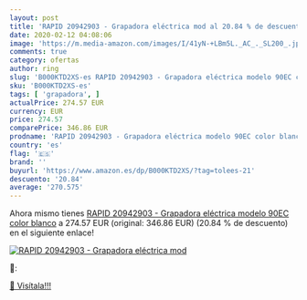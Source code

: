 ```yaml
---
layout: post
title: 'RAPID 20942903 - Grapadora eléctrica mod al 20.84 % de descuento'
date: 2020-02-12 04:08:06
image: 'https://m.media-amazon.com/images/I/41yN-+LBm5L._AC_._SL200_.jpg'
comments: true
category: ofertas
author: ring
slug: 'B000KTD2XS-es RAPID 20942903 - Grapadora eléctrica modelo 90EC color blanco'
sku: 'B000KTD2XS-es'
tags: [ 'grapadora', ]
actualPrice: 274.57 EUR
currency: EUR
price: 274.57
comparePrice: 346.86 EUR
prodname: 'RAPID 20942903 - Grapadora eléctrica modelo 90EC color blanco'
country: 'es'
flag: '🇪🇸'
brand: ''
buyurl: 'https://www.amazon.es/dp/B000KTD2XS/?tag=tolees-21'
descuento: '20.84'
average: '270.575'
---
```


Ahora mismo tienes [RAPID 20942903 - Grapadora eléctrica modelo 90EC color blanco](https://www.amazon.es/dp/B000KTD2XS/?tag=tolees-21) a 274.57 EUR (original: 346.86 EUR) (20.84 %  de descuento) en el siguiente enlace!

[![RAPID 20942903 - Grapadora eléctrica mod](https://m.media-amazon.com/images/I/41yN-+LBm5L._AC_._SL200_.jpg)](https://www.amazon.es/dp/B000KTD2XS/?tag=tolees-21)

🔎:


[🛒 Visítala!!!](https://www.amazon.es/dp/B000KTD2XS/?tag=tolees-21)
